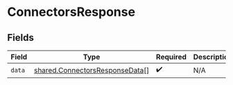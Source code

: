 # ConnectorsResponse


## Fields

| Field                                                                            | Type                                                                             | Required                                                                         | Description                                                                      |
| -------------------------------------------------------------------------------- | -------------------------------------------------------------------------------- | -------------------------------------------------------------------------------- | -------------------------------------------------------------------------------- |
| `data`                                                                           | [shared.ConnectorsResponseData](../../models/shared/connectorsresponsedata.md)[] | :heavy_check_mark:                                                               | N/A                                                                              |